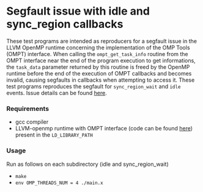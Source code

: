 # Segfault issue with idle and sync_region callbacks
These test programs are intended as reproducers for a segfault issue in the
LLVM OpenMP runtime concerning the implementation of the OMP Tools (OMPT)
interface.  When calling the `ompt_get_task_info` routine from the OMPT
interface near the end of the program execution to get informations, the
`task_data` parameter returned by this routine is freed by the OpenMP runtime
before the end of the execution of OMPT callbacks and becomes invalid, causing
segfaults in callbacks when attempting to access it.  These test programs
reproduces the segfault for `sync_region_wait` and `idle` events. Issue details
can be found [here](https://github.com/OpenMPToolsInterface/LLVM-openmp/issues/41).
### Requirements
* gcc compiler
* LLVM-openmp runtime with OMPT interface (code can be found [here](https://github.com/OpenMPToolsInterface/LLVM-openmp)) present in the `LD_LIBRARY_PATH`
### Usage
Run as follows on each subdirectory (idle and sync_region_wait)
* `make`
* `env OMP_THREADS_NUM = 4 ./main.x`
